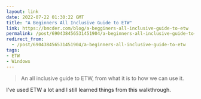 ```yaml
---
layout: link
date: 2022-07-22 01:30:22 GMT
title: "A Beginners All Inclusive Guide to ETW"
link: https://bmcder.com/blog/a-begginers-all-inclusive-guide-to-etw
permalink: /post/690438456531451904/a-beginners-all-inclusive-guide-to-etw
redirect_from: 
  - /post/690438456531451904/a-beginners-all-inclusive-guide-to-etw
tags:
- ETW
- Windows
---
```

<blockquote>An all inclusive guide to ETW, from what it is to how we can use it.</blockquote>
<p>I've used ETW a lot and I still learned things from this walkthrough.</p>